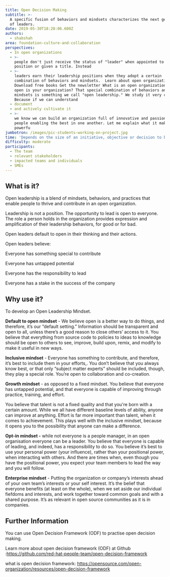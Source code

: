 ```yaml
---
title: Open Decision Making
subtitle: >-
  A specific fusion of behaviors and mindsets characterizes the next generation
  of leaders.
date: 2019-05-30T18:20:06.600Z
authors:
  - shabshah
area: foundation-culture-and-collaboration
perspectives:
  - In open organizations
  - >-
    people don't just receive the status of "leader" when appointed to a
    position or given a title. Instead
  - >-
    leaders earn their leadership positions when they adopt a certain
    combination of behaviors and mindsets.  Learn about open organizations
    Download free books Get the newsletter What is an open organization? How
    open is your organization? That special combination of behaviors and
    mindsets is something we call "open leadership." We study it very closely.
    Because if we can understand
  - document
  - and actively cultivate it
  - >-
    we know we can build an organization full of innovative and passionate
    people enabling the best in one another. Let me explain what it makes it so
    powerfu
jumbotron: /images/pic-students-working-on-project.jpg
time: 'Depends on the size of an initiative, objective or decision to be taken.'
difficulty: moderate
participants:
  - The team
  - relevant stakeholders
  - impacted teams and individuals
  - SMEs
---
```

## What is it?

Open leadership is a blend of mindsets, behaviors, and practices that enable people to thrive and contribute in an open organization.

Leadership is not a position. The opportunity to lead is open to everyone. The role a person holds in the organization provides expression and amplification of their leadership behaviors, for good or for bad. 

Open leaders default to open in their thinking and their actions. 

Open leaders  believe:

Everyone has something special to contribute

Everyone has untapped potential

Everyone has the responsibility to lead

Everyone has a stake in the success of the company

## Why use it?

To develop an Open Leadership Mindset. 

**Default to open mindset** - We believe open is a better way to do things, and therefore, it’s our “default setting.” Information should be transparent and open to all, unless there’s a good reason to close others’ access to it. You believe that everything from source code to policies to ideas to knowledge should be open to others to see, improve, build upon, remix, and modify to make it useful in new ways. 

**Inclusive mindset** - Everyone has something to contribute, and therefore, it’s best to include them in your efforts,. You don’t believe that you always know best, or that only “subject matter experts” should be included, though, they play a special role. You’re open to collaboration and co-creation.

**Growth mindset** - as opposed to a fixed mindset. You believe that everyone has untapped potential, and that everyone is capable of improving through practice, training, and effort. 

You believe that talent is not a fixed quality and that you're born with a certain amount.  While we all have different baseline levels of ability, anyone can improve at anything. Effort is far more important than talent, when it comes to achievement. This plays well with the inclusive mindset, because it opens you to the possibility that anyone can make a difference.

**Opt-in mindset -**  while not everyone is a people manager, in an open organisation everyone can be a leader. You believe that everyone is capable of leading, and indeed, has a responsibility to do so. You believe it’s best to use your personal power (your influence), rather than your positional power, when interacting with others. And there are times when, even though you have the positional power, you expect your team members to lead the way and you will follow.

**Enterprise mindset** - Putting the organization or company’s interests ahead of your own team’s interests or your self interest. It’s the belief that everyone benefits (at least on the whole), when we set aside our individual fiefdoms and interests, and work together toward common goals and with a shared purpose. It’s as relevant in open source communities as it is in companies.

## Further Information

You can use Open Decision Framework (ODF) to practise open decision making. 

Learn more about open decision framework (ODF) at  Github :<https://github.com/red-hat-people-team/open-decision-framework>

what is open decision framework: <https://opensource.com/open-organization/resources/open-decision-framework>
